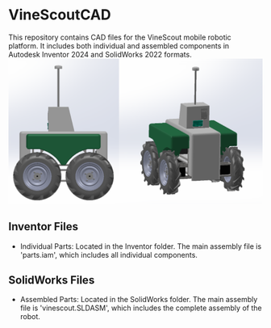 # VineScoutCAD
This repository contains CAD files for the VineScout mobile robotic platform. It includes both individual and assembled components in Autodesk Inventor 2024 and SolidWorks 2022 formats.
![VineScout Robot](model.png)

## Inventor Files
- Individual Parts: Located in the Inventor folder. The main assembly file is 'parts.iam', which includes all individual components.

## SolidWorks Files
- Assembled Parts: Located in the SolidWorks folder. The main assembly file is 'vinescout.SLDASM', which includes the complete assembly of the robot.
